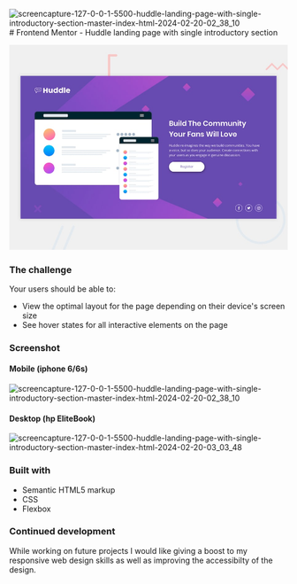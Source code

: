 ![screencapture-127-0-0-1-5500-huddle-landing-page-with-single-introductory-section-master-index-html-2024-02-20-02_38_10](https://github.com/noorrijja/Huddle-Landing-Page-Introductory-Section-/assets/144622904/00e2f8b9-778e-490c-b75f-962594570878)# Frontend Mentor - Huddle landing page with single introductory section

![Design preview for the Huddle landing page with single introductory section](./design/desktop-preview.jpg)

### The challenge

Your users should be able to:

- View the optimal layout for the page depending on their device's screen size
- See hover states for all interactive elements on the page

### Screenshot

#### Mobile (iphone 6/6s)

![screencapture-127-0-0-1-5500-huddle-landing-page-with-single-introductory-section-master-index-html-2024-02-20-02_38_10](https://github.com/noorrijja/Huddle-Landing-Page-Introductory-Section-/assets/144622904/4a8cd12e-b99a-43a6-92de-b557caa97cd6)

#### Desktop (hp EliteBook)

![screencapture-127-0-0-1-5500-huddle-landing-page-with-single-introductory-section-master-index-html-2024-02-20-03_03_48](https://github.com/noorrijja/Huddle-Landing-Page-Introductory-Section-/assets/144622904/48bdc248-dbc1-4033-86aa-d1c3d356b580)

### Built with

- Semantic HTML5 markup
- CSS
- Flexbox

### Continued development

While working on future projects I would like giving a boost to my responsive web design skills as well as improving the accessibilty of the design.
